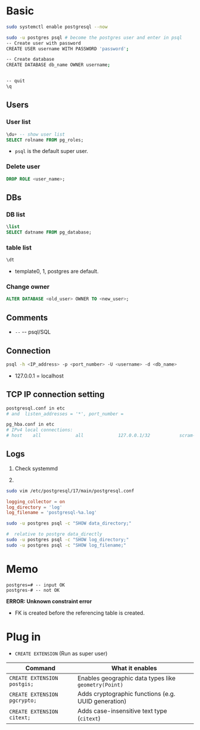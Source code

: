# Basic

```bash
sudo systemctl enable postgresql --now

sudo -u postgres psql # become the postgres user and enter in psql
-- Create user with password
CREATE USER username WITH PASSWORD 'password';

-- Create database
CREATE DATABASE db_name OWNER username;


-- quit
\q
```

## Users

### User list
```sql
\du+ -- show user list
SELECT rolname FROM pg_roles;
```

* `psql` is the default super user.

### Delete user
```sql
DROP ROLE <user_name>;
```

## DBs

### DB list
```sql
\list
SELECT datname FROM pg_database;
```
### table list

```sql
\dt
```

* template0, 1, postgres are default.

### Change owner

```sql
ALTER DATABASE <old_user> OWNER TO <new_user>;
```


## Comments

* `--` -- psql/SQL


## Connection

```bash
psql -h <IP_address> -p <port_number> -U <username> -d <db_name>
```

* 127.0.0.1 = localhost

## TCP IP connection setting

```bash
postgresql.conf in etc
# and  listen_addresses = '*', port_number = 

pg_hba.conf in etc
# IPv4 local connections:
# host    all             all             127.0.0.1/32           scram-sha-256 or md5(older)

```

## Logs
1. Check systemmd

2.

```bash
sudo vim /etc/postgresql/17/main/postgresql.conf
```

```conf
logging_collector = on
log_directory = 'log'
log_filename = 'postgresql-%a.log'
```

```bash
sudo -u postgres psql -c "SHOW data_directory;"

#  relative to postgre data_directly
sudo -u postgres psql -c "SHOW log_directory;"
sudo -u postgres psql -c "SHOW log_filename;"
```

# Memo
```
postgres=# -- input OK
postgres-# -- not OK
```

**ERROR: Unknown constraint error**
* FK is created before the referencing table is created.

# Plug in

* `CREATE EXTENSION`
(Run as super user)

| Command                      | What it enables                                      |
| ---------------------------- | ---------------------------------------------------- |
| `CREATE EXTENSION postgis;`  | Enables geographic data types like `geometry(Point)` |
| `CREATE EXTENSION pgcrypto;` | Adds cryptographic functions (e.g. UUID generation)  |
| `CREATE EXTENSION citext;`   | Adds case-insensitive text type (`citext`)           |
